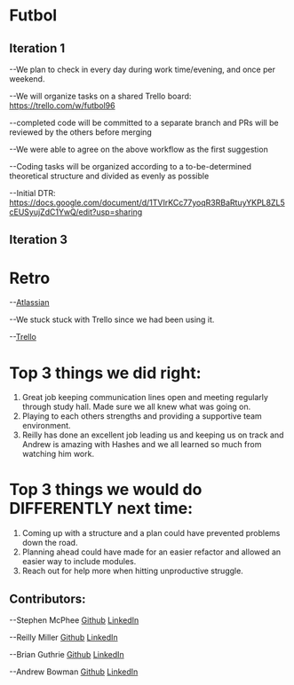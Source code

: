 # Futbol

## Iteration 1

--We plan to check in every day during work time/evening, and once per weekend.

--We will organize tasks on a shared Trello board: https://trello.com/w/futbol96

  --completed code will be committed to a separate branch and PRs will be reviewed by the others before merging
  
--We were able to agree on the above workflow as the first suggestion

--Coding tasks will be organized according to a to-be-determined theoretical structure and divided as evenly as possible

--Initial DTR: https://docs.google.com/document/d/1TVIrKCc77yoqR3RBaRtuyYKPL8ZL5cEUSyujZdC1YwQ/edit?usp=sharing

## Iteration 3
# Retro

--[Atlassian](https://https://www.atlassian.com/team-playbook/plays/retrospective)

--We stuck stuck with Trello since we had been using it.

--[Trello](https://trello.com/b/Zwi3Xaam/retrospective)


# Top 3 things we did right:
1. Great job keeping communication lines open and meeting regularly through study hall. Made sure we all knew what was going on.
2. Playing to each others strengths and providing a supportive team environment.
3. Reilly has done an excellent job leading us and keeping us on track and Andrew is amazing with Hashes and we all learned so much from watching him work.

# Top 3 things we would do DIFFERENTLY next time:
1. Coming up with a structure and a plan could have prevented problems down the road.
2. Planning ahead could have made for an easier refactor and allowed an easier way to include modules.
3. Reach out for help more when hitting unproductive struggle.

## Contributors:
  --Stephen McPhee 
  [Github](https://github.com/SMcPhee19)
  [LinkedIn](https://www.linkedin.com/in/smcphee19/)
  
  --Reilly Miller 
  [Github](https://github.com/rmiller220)
  [LinkedIn](https://www.linkedin.com/in/reilly-miller-6b6131266/)
  
  --Brian Guthrie 
  [Github](https://github.com/Brianisthebest)
  [LinkedIn](https://www.linkedin.com/in/brian-guthrie-1bba73232/)
  
  --Andrew Bowman 
  [Github](https://github.com/abwmn)
  [LinkedIn](https://www.linkedin.com/in/andrew-bowman-5b3a5618b/)
